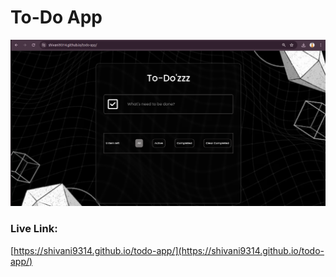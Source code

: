 # To-Do App

![](screenshot.png)  

### Live Link: 

[https://shivani9314.github.io/todo-app/](https://shivani9314.github.io/todo-app/)